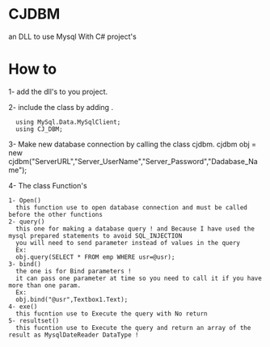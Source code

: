 # CJDBM

an DLL to use Mysql With C# project's

# How to

1- add the dll's to you project.

2- include the class by adding .

      using MySql.Data.MySqlClient;
      using CJ_DBM;
      
3- Make new database connection by calling the class cjdbm.
    cjdbm obj = new cjdbm("ServerURL","Server_UserName","Server_Password","Dadabase_Name");
    
4- The class Function's
    
    1- Open() 
      this function use to open database connection and must be called before the other functions
    2- query()
      this one for making a database query ! and Because I have used the mysql prepared statements to avoid SQL_INJECTION
      you will need to send parameter instead of values in the query
      Ex:
      obj.query(SELECT * FROM emp WHERE usr=@usr);
    3- bind()
      the one is for Bind parameters !
      it can pass one parameter at time so you need to call it if you have more than one param.
      Ex:
      obj.bind("@usr",Textbox1.Text);
    4- exe()
      this fucntion use to Execute the query with No return
    5- resultset()
      this fucntion use to Execute the query and return an array of the result as MysqlDateReader DataType !

